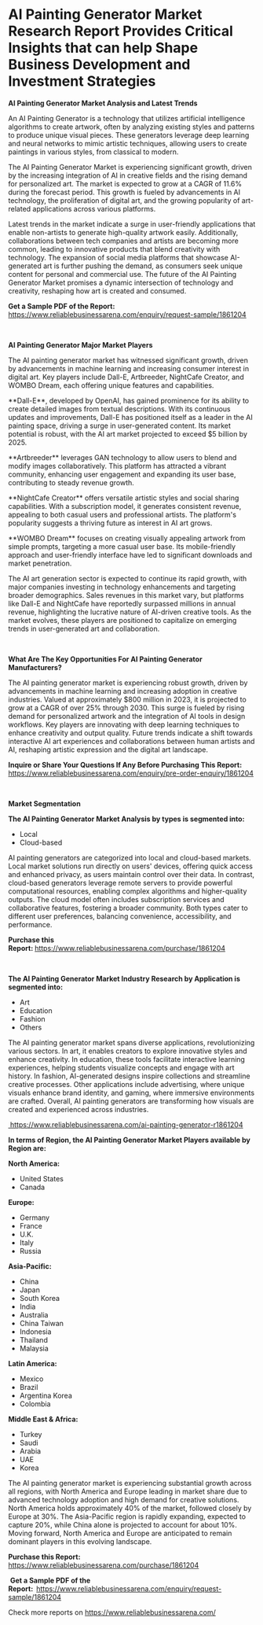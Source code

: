 <p><h1>AI Painting Generator Market Research Report Provides Critical Insights that can help Shape Business Development and Investment Strategies</h1></p><p><strong>AI Painting Generator Market Analysis and Latest Trends</strong></p>
<p><p>An AI Painting Generator is a technology that utilizes artificial intelligence algorithms to create artwork, often by analyzing existing styles and patterns to produce unique visual pieces. These generators leverage deep learning and neural networks to mimic artistic techniques, allowing users to create paintings in various styles, from classical to modern.</p><p>The AI Painting Generator Market is experiencing significant growth, driven by the increasing integration of AI in creative fields and the rising demand for personalized art. The market is expected to grow at a CAGR of 11.6% during the forecast period. This growth is fueled by advancements in AI technology, the proliferation of digital art, and the growing popularity of art-related applications across various platforms.</p><p>Latest trends in the market indicate a surge in user-friendly applications that enable non-artists to generate high-quality artwork easily. Additionally, collaborations between tech companies and artists are becoming more common, leading to innovative products that blend creativity with technology. The expansion of social media platforms that showcase AI-generated art is further pushing the demand, as consumers seek unique content for personal and commercial use. The future of the AI Painting Generator Market promises a dynamic intersection of technology and creativity, reshaping how art is created and consumed.</p></p>
<p><strong>Get a Sample PDF of the Report:&nbsp;</strong> <a href="https://www.reliablebusinessarena.com/enquiry/request-sample/1861204?utm_campaign=2110&utm_medium=2&utm_source=Github&utm_content=ia&utm_term=11032025&utm_id=ai-painting-generator">https://www.reliablebusinessarena.com/enquiry/request-sample/1861204</a></p>
<p>&nbsp;</p>
<p><strong>AI Painting Generator Major Market Players</strong></p>
<p><p>The AI painting generator market has witnessed significant growth, driven by advancements in machine learning and increasing consumer interest in digital art. Key players include Dall-E, Artbreeder, NightCafe Creator, and WOMBO Dream, each offering unique features and capabilities.</p><p>**Dall-E**, developed by OpenAI, has gained prominence for its ability to create detailed images from textual descriptions. With its continuous updates and improvements, Dall-E has positioned itself as a leader in the AI painting space, driving a surge in user-generated content. Its market potential is robust, with the AI art market projected to exceed $5 billion by 2025.</p><p>**Artbreeder** leverages GAN technology to allow users to blend and modify images collaboratively. This platform has attracted a vibrant community, enhancing user engagement and expanding its user base, contributing to steady revenue growth.</p><p>**NightCafe Creator** offers versatile artistic styles and social sharing capabilities. With a subscription model, it generates consistent revenue, appealing to both casual users and professional artists. The platform's popularity suggests a thriving future as interest in AI art grows.</p><p>**WOMBO Dream** focuses on creating visually appealing artwork from simple prompts, targeting a more casual user base. Its mobile-friendly approach and user-friendly interface have led to significant downloads and market penetration.</p><p>The AI art generation sector is expected to continue its rapid growth, with major companies investing in technology enhancements and targeting broader demographics. Sales revenues in this market vary, but platforms like Dall-E and NightCafe have reportedly surpassed millions in annual revenue, highlighting the lucrative nature of AI-driven creative tools. As the market evolves, these players are positioned to capitalize on emerging trends in user-generated art and collaboration.</p></p>
<p>&nbsp;</p>
<p><strong>What Are The Key Opportunities For AI Painting Generator Manufacturers?</strong></p>
<p><p>The AI painting generator market is experiencing robust growth, driven by advancements in machine learning and increasing adoption in creative industries. Valued at approximately $800 million in 2023, it is projected to grow at a CAGR of over 25% through 2030. This surge is fueled by rising demand for personalized artwork and the integration of AI tools in design workflows. Key players are innovating with deep learning techniques to enhance creativity and output quality. Future trends indicate a shift towards interactive AI art experiences and collaborations between human artists and AI, reshaping artistic expression and the digital art landscape.</p></p>
<p><strong>Inquire or Share Your Questions If Any Before Purchasing This Report:</strong> <a href="https://www.reliablebusinessarena.com/enquiry/pre-order-enquiry/1861204?utm_campaign=2110&utm_medium=2&utm_source=Github&utm_content=ia&utm_term=11032025&utm_id=ai-painting-generator">https://www.reliablebusinessarena.com/enquiry/pre-order-enquiry/1861204</a></p>
<p>&nbsp;</p>
<p><strong>Market Segmentation</strong></p>
<p><strong>The AI Painting Generator Market Analysis by types is segmented into:</strong></p>
<p><ul><li>Local</li><li>Cloud-based</li></ul></p>
<p><p>AI painting generators are categorized into local and cloud-based markets. Local market solutions run directly on users' devices, offering quick access and enhanced privacy, as users maintain control over their data. In contrast, cloud-based generators leverage remote servers to provide powerful computational resources, enabling complex algorithms and higher-quality outputs. The cloud model often includes subscription services and collaborative features, fostering a broader community. Both types cater to different user preferences, balancing convenience, accessibility, and performance.</p></p>
<p><strong>Purchase this Report:&nbsp;</strong><a href="https://www.reliablebusinessarena.com/purchase/1861204?utm_campaign=2110&utm_medium=2&utm_source=Github&utm_content=ia&utm_term=11032025&utm_id=ai-painting-generator">https://www.reliablebusinessarena.com/purchase/1861204</a></p>
<p>&nbsp;</p>
<p><strong>The AI Painting Generator Market Industry Research by Application is segmented into:</strong></p>
<p><ul><li>Art</li><li>Education</li><li>Fashion</li><li>Others</li></ul></p>
<p><p>The AI painting generator market spans diverse applications, revolutionizing various sectors. In art, it enables creators to explore innovative styles and enhance creativity. In education, these tools facilitate interactive learning experiences, helping students visualize concepts and engage with art history. In fashion, AI-generated designs inspire collections and streamline creative processes. Other applications include advertising, where unique visuals enhance brand identity, and gaming, where immersive environments are crafted. Overall, AI painting generators are transforming how visuals are created and experienced across industries.</p></p>
<p><a href="https://www.reliablebusinessarena.com/ai-painting-generator-r1861204?utm_campaign=2110&utm_medium=2&utm_source=Github&utm_content=ia&utm_term=11032025&utm_id=ai-painting-generator">&nbsp;https://www.reliablebusinessarena.com/ai-painting-generator-r1861204</a></p>
<p><strong>In terms of Region, the AI Painting Generator Market Players available by Region are:</strong></p>
<p>
    <p> <strong> North America: </strong>
        <ul>
            <li>United States</li>
            <li>Canada</li>
        </ul>
        </p> 
    <p> <strong> Europe: </strong>
        <ul>
            <li>Germany</li>
            <li>France</li>
            <li>U.K.</li>
            <li>Italy</li>
            <li>Russia</li>
        </ul>
        </p> 
    <p> <strong> Asia-Pacific: </strong>
        <ul>
            <li>China</li>
            <li>Japan</li>
            <li>South Korea</li>
            <li>India</li>
            <li>Australia</li>
            <li>China Taiwan</li>
            <li>Indonesia</li>
            <li>Thailand</li>
            <li>Malaysia</li>
        </ul>
        </p> 
    <p> <strong> Latin America: </strong>
        <ul>
            <li>Mexico</li>
            <li>Brazil</li>
            <li>Argentina Korea</li>
            <li>Colombia</li>
        </ul>
        </p> 
    <p> <strong> Middle East & Africa: </strong>
        <ul>
            <li>Turkey</li>
            <li>Saudi</li>
            <li>Arabia</li>
            <li>UAE</li>
            <li>Korea</li>
        </ul>
    </p>
    </p>
<p><p>The AI painting generator market is experiencing substantial growth across all regions, with North America and Europe leading in market share due to advanced technology adoption and high demand for creative solutions. North America holds approximately 40% of the market, followed closely by Europe at 30%. The Asia-Pacific region is rapidly expanding, expected to capture 20%, while China alone is projected to account for about 10%. Moving forward, North America and Europe are anticipated to remain dominant players in this evolving landscape.</p></p>
<p><strong>Purchase this Report: </strong><a href="https://www.reliablebusinessarena.com/purchase/1861204?utm_campaign=2110&utm_medium=2&utm_source=Github&utm_content=ia&utm_term=11032025&utm_id=ai-painting-generator">https://www.reliablebusinessarena.com/purchase/1861204</a></p>
<p>&nbsp;<strong>Get a Sample PDF of the Report:&nbsp;&nbsp;</strong><a href="https://www.reliablebusinessarena.com/enquiry/request-sample/1861204?utm_campaign=2110&utm_medium=2&utm_source=Github&utm_content=ia&utm_term=11032025&utm_id=ai-painting-generator">https://www.reliablebusinessarena.com/enquiry/request-sample/1861204</a></p>
<p><strong></strong></p>
<p>Check more reports on <a href="https://www.reliablebusinessarena.com/?utm_campaign=2110&utm_medium=2&utm_source=Github&utm_content=ia&utm_term=11032025&utm_id=ai-painting-generator">https://www.reliablebusinessarena.com/</a></p>